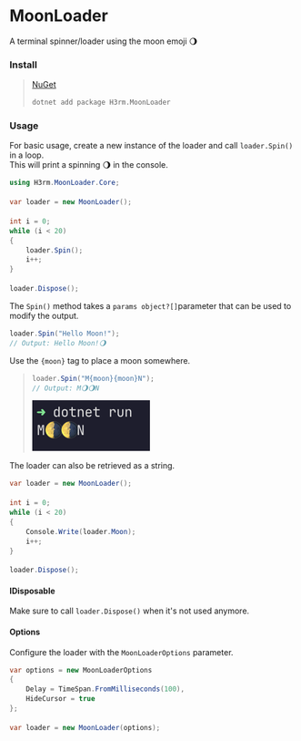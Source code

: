 # MoonLoader
A terminal spinner/loader using the moon emoji 🌖


### Install

> [NuGet](https://www.nuget.org/packages/H3rm.MoonLoader/)
>```bash
>dotnet add package H3rm.MoonLoader
>```

### Usage

For basic usage, create a new instance of the loader and call `loader.Spin()` in a loop.\
This will print a spinning 🌖 in the console.
```csharp
using H3rm.MoonLoader.Core;

var loader = new MoonLoader();

int i = 0;
while (i < 20)
{
    loader.Spin();
    i++;
}

loader.Dispose();
```

The `Spin()` method takes a `params object?[]`parameter that can be used to modify the output.

```csharp
loader.Spin("Hello Moon!");
// Output: Hello Moon!🌖
```
Use the `{moon}` tag to place a moon somewhere.

> ```csharp
> loader.Spin("M{moon}{moon}N");
> // Output: M🌖🌖N
> ```
> ![Moon](gh/assets/Screenshot1.png)

The loader can also be retrieved as a string.
```csharp
var loader = new MoonLoader();

int i = 0;
while (i < 20)
{
    Console.Write(loader.Moon);
    i++;
}

loader.Dispose();
```

#### IDisposable
Make sure to call `loader.Dispose()` when it's not used anymore.

#### Options
Configure the loader with the `MoonLoaderOptions` parameter.

```csharp
var options = new MoonLoaderOptions
{
    Delay = TimeSpan.FromMilliseconds(100),
    HideCursor = true
};

var loader = new MoonLoader(options);
```